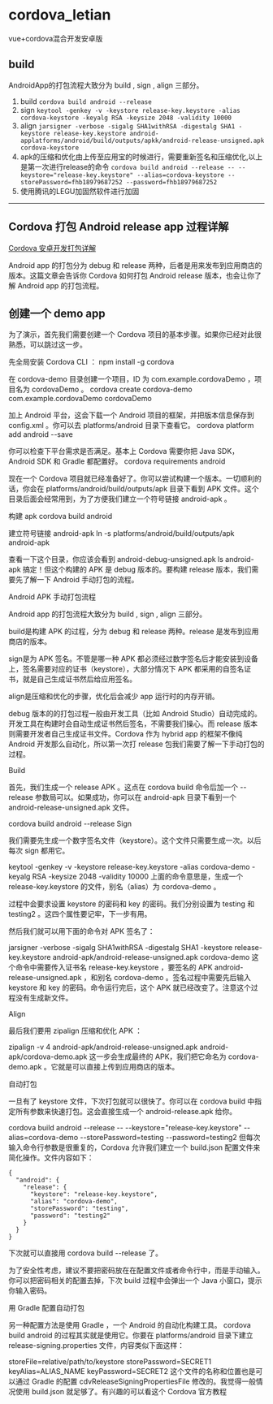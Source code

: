 # cordova_letian
vue+cordova混合开发安卓版
## build
AndroidApp的打包流程大致分为 build , sign , align 三部分。
1. build
  ` cordova build android --release `
2. sign
  ` keytool -genkey -v -keystore release-key.keystore -alias cordova-keystore -keyalg RSA -keysize 2048 -validity 10000 `
3. align
 ` jarsigner -verbose -sigalg SHA1withRSA -digestalg SHA1 -keystore release-key.keystore android-applatforms/android/build/outputs/apkk/android-release-unsigned.apk cordova-keystore `
4. apk的压缩和优化由上传至应用宝的时候进行，需要重新签名和压缩优化,以上是第一次进行release的命令
 ` cordova build android --release -- --keystore="release-key.keystore" --alias=cordova-keystore --storePassword=fhb18979687252 --password=fhb18979687252 `
5. 使用腾讯的LEGU加固然软件进行加固

----
## Cordova 打包 Android release app 过程详解

[Cordova 安卓开发打包详解](https://segmentfault.com/a/1190000005177715)

Android app 的打包分为 debug 和 release 两种，后者是用来发布到应用商店的版本。这篇文章会告诉你 Cordova 如何打包 Android release 版本，也会让你了解 Android app 的打包流程。

## 创建一个 demo app

为了演示，首先我们需要创建一个 Cordova 项目的基本步骤。如果你已经对此很熟悉，可以跳过这一步。

先全局安装 Cordova CLI ：
npm install -g cordova

在 cordova-demo 目录创建一个项目，ID 为 com.example.cordovaDemo ，项目名为 cordovaDemo 。
cordova create cordova-demo com.example.cordovaDemo cordovaDemo

加上 Android 平台，这会下载一个 Android 项目的框架，并把版本信息保存到 config.xml 。你可以去 platforms/android 目录下查看它。
cordova platform add android --save

你可以检查下平台需求是否满足。基本上 Cordova 需要你把 Java SDK， Android SDK 和 Gradle 都配置好。
cordova requirements android

现在一个 Cordova 项目就已经准备好了。你可以尝试构建一个版本。一切顺利的话，你会在 platforms/android/build/outputs/apk 目录下看到 APK 文件。这个目录后面会经常用到，为了方便我们建立一个符号链接 android-apk 。

构建 apk
cordova build android

建立符号链接 android-apk
ln -s platforms/android/build/outputs/apk android-apk

查看一下这个目录，你应该会看到 android-debug-unsigned.apk
ls android-apk
搞定！但这个构建的 APK 是 debug 版本的。要构建 release 版本，我们需要先了解一下 Android 手动打包的流程。

Android APK 手动打包流程

Android app 的打包流程大致分为 build , sign , align 三部分。

build是构建 APK 的过程，分为 debug 和 release 两种。release 是发布到应用商店的版本。

sign是为 APK 签名。不管是哪一种 APK 都必须经过数字签名后才能安装到设备上，签名需要对应的证书（keystore），大部分情况下 APK 都采用的自签名证书，就是自己生成证书然后给应用签名。

align是压缩和优化的步骤，优化后会减少 app 运行时的内存开销。

debug 版本的的打包过程一般由开发工具（比如 Android Studio）自动完成的。开发工具在构建时会自动生成证书然后签名，不需要我们操心。而 release 版本则需要开发者自己生成证书文件。Cordova 作为 hybrid app 的框架不像纯 Android 开发那么自动化，所以第一次打 release 包我们需要了解一下手动打包的过程。

Build

首先，我们生成一个 release APK 。这点在 cordova build 命令后加一个 --release 参数局可以。如果成功，你可以在 android-apk 目录下看到一个 android-release-unsigned.apk 文件。

cordova build android --release
Sign

我们需要先生成一个数字签名文件（keystore）。这个文件只需要生成一次。以后每次 sign 都用它。

keytool -genkey -v -keystore release-key.keystore -alias cordova-demo -keyalg RSA -keysize 2048 -validity 10000
上面的命令意思是，生成一个 release-key.keystore 的文件，别名（alias）为 cordova-demo 。

过程中会要求设置 keystore 的密码和 key 的密码。我们分别设置为 testing 和 testing2 。这四个属性要记牢，下一步有用。

然后我们就可以用下面的命令对 APK 签名了：

jarsigner -verbose -sigalg SHA1withRSA -digestalg SHA1 -keystore release-key.keystore android-apk/android-release-unsigned.apk cordova-demo
这个命令中需要传入证书名 release-key.keystore ，要签名的 APK android-release-unsigned.apk ，和别名 cordova-demo 。签名过程中需要先后输入 keystore 和 key 的密码。命令运行完后，这个 APK 就已经改变了。注意这个过程没有生成新文件。

Align

最后我们要用 zipalign 压缩和优化 APK ：

zipalign -v 4 android-apk/android-release-unsigned.apk android-apk/cordova-demo.apk
这一步会生成最终的 APK，我们把它命名为 cordova-demo.apk 。它就是可以直接上传到应用商店的版本。

自动打包

一旦有了 keystore 文件，下次打包就可以很快了。你可以在 cordova build 中指定所有参数来快速打包。这会直接生成一个 android-release.apk 给你。

cordova build android --release -- --keystore="release-key.keystore" --alias=cordova-demo --storePassword=testing --password=testing2
但每次输入命令行参数是很重复的，Cordova 允许我们建立一个 build.json 配置文件来简化操作。文件内容如下：
```
{
  "android": {
    "release": {
      "keystore": "release-key.keystore",
      "alias": "cordova-demo",
      "storePassword": "testing",
      "password": "testing2"
    }
  }
}
```
下次就可以直接用 cordova build --release 了。

为了安全性考虑，建议不要把密码放在在配置文件或者命令行中，而是手动输入。你可以把密码相关的配置去掉，下次 build 过程中会弹出一个 Java 小窗口，提示你输入密码。

用 Gradle 配置自动打包

另一种配置方法是使用 Gradle ，一个 Android 的自动化构建工具。 cordova build android 的过程其实就是使用它。你要在 platforms/android 目录下建立 release-signing.properties 文件，内容类似下面这样：

storeFile=relative/path/to/keystore
storePassword=SECRET1
keyAlias=ALIAS_NAME
keyPassword=SECRET2
这个文件的名称和位置也是可以通过 Gradle 的配置 cdvReleaseSigningPropertiesFile 修改的。我觉得一般情况使用 build.json 就足够了。有兴趣的可以看这个 Cordova 官方教程
